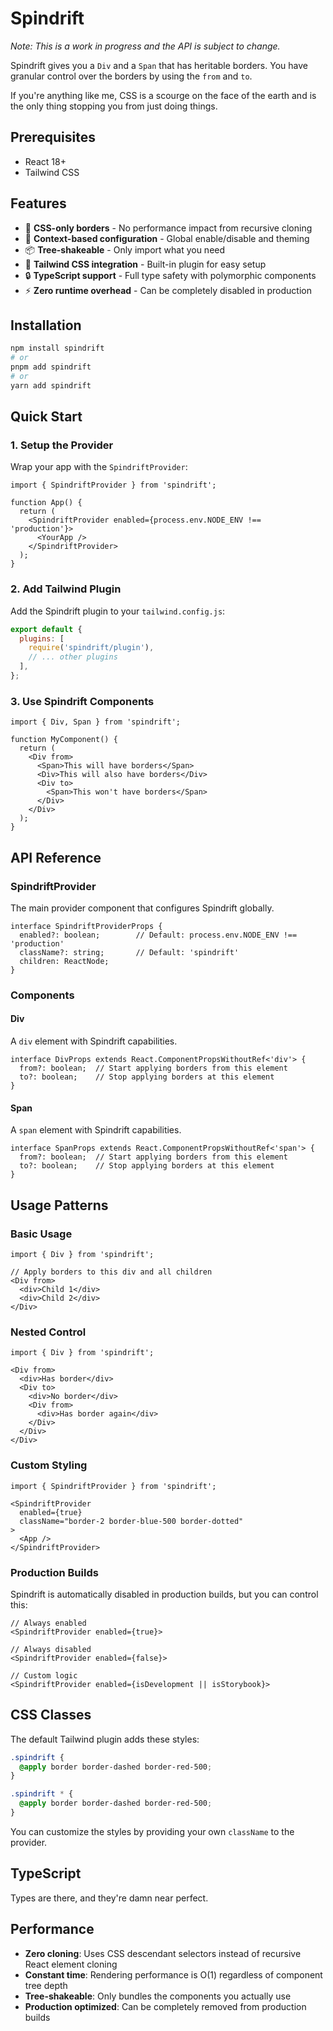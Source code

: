 # Spindrift

*Note: This is a work in progress and the API is subject to change.*

Spindrift gives you a `Div` and a `Span` that has heritable borders. You have granular control over the borders by using the `from` and `to`.

If you're anything like me, CSS is a scourge on the face of the earth and is the only thing stopping you from just doing things. 

## Prerequisites

- React 18+
- Tailwind CSS

## Features

- 🎯 **CSS-only borders** - No performance impact from recursive cloning
- 🔧 **Context-based configuration** - Global enable/disable and theming
- 📦 **Tree-shakeable** - Only import what you need
- 🎨 **Tailwind CSS integration** - Built-in plugin for easy setup
- 🔒 **TypeScript support** - Full type safety with polymorphic components
- ⚡ **Zero runtime overhead** - Can be completely disabled in production

## Installation

```sh
npm install spindrift
# or
pnpm add spindrift
# or
yarn add spindrift
```

## Quick Start

### 1. Setup the Provider

Wrap your app with the `SpindriftProvider`:

```tsx
import { SpindriftProvider } from 'spindrift';

function App() {
  return (
    <SpindriftProvider enabled={process.env.NODE_ENV !== 'production'}>
      <YourApp />
    </SpindriftProvider>
  );
}
```

### 2. Add Tailwind Plugin

Add the Spindrift plugin to your `tailwind.config.js`:

```js
export default {
  plugins: [
    require('spindrift/plugin'),
    // ... other plugins
  ],
};
```

### 3. Use Spindrift Components

```tsx
import { Div, Span } from 'spindrift';

function MyComponent() {
  return (
    <Div from>
      <Span>This will have borders</Span>
      <Div>This will also have borders</Div>
      <Div to>
        <Span>This won't have borders</Span>
      </Div>
    </Div>
  );
}
```

## API Reference

### SpindriftProvider

The main provider component that configures Spindrift globally.

```tsx
interface SpindriftProviderProps {
  enabled?: boolean;        // Default: process.env.NODE_ENV !== 'production'
  className?: string;       // Default: 'spindrift'
  children: ReactNode;
}
```

### Components

#### Div

A `div` element with Spindrift capabilities.

```tsx
interface DivProps extends React.ComponentPropsWithoutRef<'div'> {
  from?: boolean;  // Start applying borders from this element
  to?: boolean;    // Stop applying borders at this element
}
```

#### Span

A `span` element with Spindrift capabilities.

```tsx
interface SpanProps extends React.ComponentPropsWithoutRef<'span'> {
  from?: boolean;  // Start applying borders from this element
  to?: boolean;    // Stop applying borders at this element
}
```

## Usage Patterns

### Basic Usage

```tsx
import { Div } from 'spindrift';

// Apply borders to this div and all children
<Div from>
  <div>Child 1</div>
  <div>Child 2</div>
</Div>
```

### Nested Control

```tsx
import { Div } from 'spindrift';

<Div from>
  <div>Has border</div>
  <Div to>
    <div>No border</div>
    <Div from>
      <div>Has border again</div>
    </Div>
  </Div>
</Div>
```

### Custom Styling

```tsx
import { SpindriftProvider } from 'spindrift';

<SpindriftProvider 
  enabled={true} 
  className="border-2 border-blue-500 border-dotted"
>
  <App />
</SpindriftProvider>
```

### Production Builds

Spindrift is automatically disabled in production builds, but you can control this:

```tsx
// Always enabled
<SpindriftProvider enabled={true}>

// Always disabled  
<SpindriftProvider enabled={false}>

// Custom logic
<SpindriftProvider enabled={isDevelopment || isStorybook}>
```

## CSS Classes

The default Tailwind plugin adds these styles:

```css
.spindrift {
  @apply border border-dashed border-red-500;
}

.spindrift * {
  @apply border border-dashed border-red-500;
}
```

You can customize the styles by providing your own `className` to the provider.

## TypeScript

Types are there, and they're damn near perfect.

## Performance

- **Zero cloning**: Uses CSS descendant selectors instead of recursive React element cloning
- **Constant time**: Rendering performance is O(1) regardless of component tree depth
- **Tree-shakeable**: Only bundles the components you actually use
- **Production optimized**: Can be completely removed from production builds
